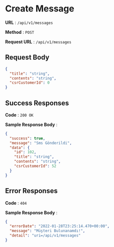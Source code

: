 # Create Message

**URL** : `/api/v1/messages`

**Method** : `POST`

**Request URL** : `/api/v1/messages`

## Request Body

```json
{
  "title": "string",
  "contents": "string",
  "csrCustomerId": 0
}
```

## Success Responses

**Code** : `200 OK`

**Sample Response Body** :

```json
{
  "success": true,
  "message": "Sms Gönderildi",
  "data": {
    "id": 102,
    "title": "string",
    "contents": "string",
    "csrCustomerId": 52
  }
}
```

## Error Responses

**Code** : `404`

**Sample Response Body** :

```json
{
  "errorDate": "2022-01-28T23:25:14.470+00:00",
  "message": "Müşteri Bulunanamdı!",
  "detail": "uri=/api/v1/messages"
}
```
